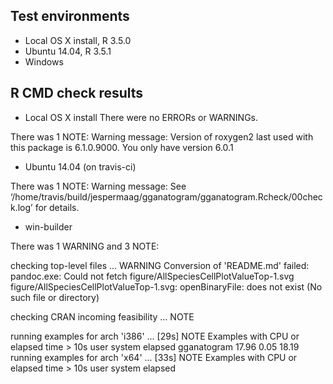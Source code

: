 ## Test environments
* Local OS X install, R 3.5.0
* Ubuntu 14.04, R 3.5.1
* Windows

## R CMD check results

* Local OS X install
There were no ERRORs or WARNINGs. 

There was 1 NOTE:
Warning message:
Version of roxygen2 last used with this package is 6.1.0.9000.  You only have version 6.0.1 


* Ubuntu 14.04 (on travis-ci)

There was 1 NOTE:
Warning message:
See
  ‘/home/travis/build/jespermaag/gganatogram/gganatogram.Rcheck/00check.log’
for details.

* win-builder

There was 1 WARNING and 3 NOTE:

checking top-level files ... WARNING
Conversion of 'README.md' failed:
pandoc.exe: Could not fetch figure/AllSpeciesCellPlotValueTop-1.svg
figure/AllSpeciesCellPlotValueTop-1.svg: openBinaryFile: does not exist (No such file or directory)

checking CRAN incoming feasibility ... NOTE

running examples for arch 'i386' ... [29s] NOTE
Examples with CPU or elapsed time > 10s
             user system elapsed
gganatogram 17.96   0.05   18.19
running examples for arch 'x64' ... [33s] NOTE
Examples with CPU or elapsed time > 10s
             user system elapsed